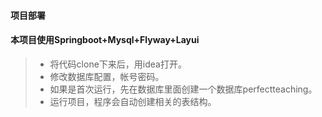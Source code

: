#### 项目部署

#### 本项目使用Springboot+Mysql+Flyway+Layui

>  *  将代码clone下来后，用idea打开。</br>
>  *  修改数据库配置，帐号密码。
>  *  如果是首次运行，先在数据库里面创建一个数据库perfectteaching。
>  *  运行项目，程序会自动创建相关的表结构。
